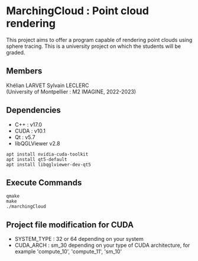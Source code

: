 # MarchingCloud : Point cloud rendering
This project aims to offer a program capable of rendering point clouds using sphere tracing.
This is a university project on which the students will be graded.

## Members  
Khélian LARVET
Sylvain LECLERC  
(University of Montpellier : M2 IMAGINE, 2022-2023)

## Dependencies
- C++ : v17.0  
- CUDA : v10.1 
- Qt : v5.7  
- libQGLViewer v2.8  
```console
apt install nvidia-cuda-toolkit
apt install qt5-default
apt install libqglviewer-dev-qt5
```

## Execute Commands
```console
qmake
make
./marchingCloud
```

## Project file modification for CUDA
- SYSTEM_TYPE : 32 or 64 depending on your system  
- CUDA_ARCH : sm_30 depending on your type of CUDA architecture, for example 'compute_10', 'compute_11', 'sm_10'